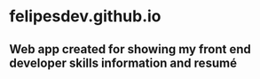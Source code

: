 # felipesdev.github.io
## Web app created for showing my front end developer skills information and resumé
